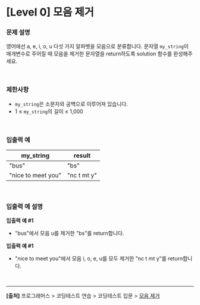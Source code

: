 # [Level 0] 모음 제거

### 문제 설명
영어에선 a, e, i, o, u 다섯 가지 알파벳을 모음으로 분류합니다. 문자열 `my_string`이 매개변수로 주어질 때 모음을 제거한 문자열을 return하도록 solution 함수를 완성해주세요.

<br>

### 제한사항
* `my_string`은 소문자와 공백으로 이루어져 있습니다.
* 1 ≤ `my_string`의 길이 ≤ 1,000

<br>

### 입출력 예
|my_string|result|
|---|---|
|"bus"|"bs"|
|"nice to meet you"|"nc t mt y"|

<br>

### 입출력 예 설명
**입출력 예 #1**
* "bus"에서 모음 u를 제거한 "bs"를 return합니다.

**입출력 예 #1**
* "nice to meet you"에서 모음 i, o, e, u를 모두 제거한 "nc t mt y"를 return합니다.

<br>

---
**[출처]** 프로그래머스 > 코딩테스트 연습 > 코딩테스트 입문 > [모음 제거](https://school.programmers.co.kr/learn/courses/30/lessons/120849)